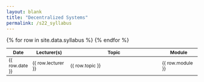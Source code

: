 ```yaml
---
layout: blank
title: "Decentralized Systems"
permalink: /s22_syllabus
---
```


<table style="table-layout: fixed; font-size: 88%;">
  <thead>
      <th style="width: 10%;">Date</th>
      <th style="width: 20%;"> Lecturer(s) </th>
      <th style="width: 50%;"> Topic </th>
      <th style="width: 20%;"> Module </th>
  </thead>
  <tbody>
    {% for row in site.data.syllabus %}
    <tr>
      <td> {{ row.date }} </td>
      <td> {{ row.lecturer }} </td>
      <td> {{ row.topic }} </td>
      <td> {{ row.module }} </td>
    </tr>
    {% endfor %}
  </tbody>
</table>

